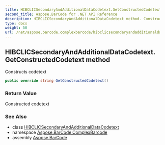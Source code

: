 ```yaml
---
title: HIBCLICSecondaryAndAdditionalDataCodetext.GetConstructedCodetext
second_title: Aspose.BarCode for .NET API Reference
description: HIBCLICSecondaryAndAdditionalDataCodetext method. Constructs codetext
type: docs
weight: 50
url: /net/aspose.barcode.complexbarcode/hibclicsecondaryandadditionaldatacodetext/getconstructedcodetext/
---
```

## HIBCLICSecondaryAndAdditionalDataCodetext.GetConstructedCodetext method

Constructs codetext

```csharp
public override string GetConstructedCodetext()
```

### Return Value

Constructed codetext

### See Also

* class [HIBCLICSecondaryAndAdditionalDataCodetext](../)
* namespace [Aspose.BarCode.ComplexBarcode](../../hibclicsecondaryandadditionaldatacodetext/)
* assembly [Aspose.BarCode](../../../)


